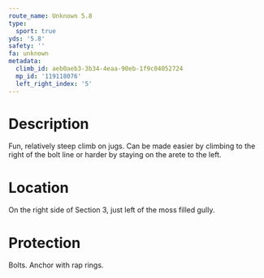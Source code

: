 ```yaml
---
route_name: Unknown 5.8
type:
  sport: true
yds: '5.8'
safety: ''
fa: unknown
metadata:
  climb_id: aeb0aeb3-3b34-4eaa-90eb-1f9c04052724
  mp_id: '119118076'
  left_right_index: '5'
---
```

# Description
Fun, relatively steep climb on jugs. Can be made easier by climbing to the right of the bolt line or harder by staying on the arete to the left.

# Location
On the right side of Section 3, just left of the moss filled gully.

# Protection
Bolts. Anchor with rap rings.
